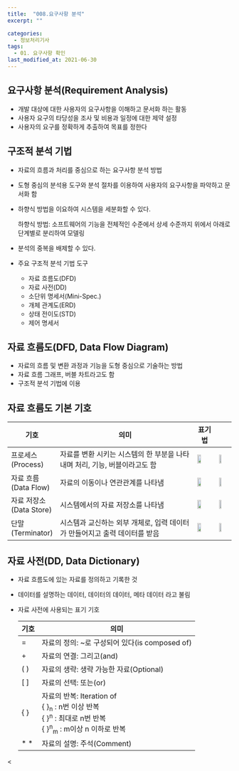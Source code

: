 ```yaml
---
title:  "008.요구사항 분석"
excerpt: ""

categories:
  - 정보처리기사
tags:
  - 01. 요구사항 확인
last_modified_at: 2021-06-30
---
```




## 요구사항 분석(Requirement Analysis)

+ 개발 대상에 대한 사용자의 요구사항을 이해하고 문서화 하는 활동
+ 사용자 요구의 타당성을 조사 및 비용과 일정에 대한 제약 설정
+ 사용자의 요구를 정확하게 추출하여 목표를 정한다



## 구조적 분석 기법

+ 자료의 흐름과 처리를 중심으로 하는 요구사항 분석 방법

+ 도형 중심의 분석용 도구와 분석 절차를 이용하여 사용자의 요구사항을 파악하고 문서화 함

+ 하향식 방법을 이요하여 시스템을 세분화할 수 있다.

  하향식 방법: 소프트웨어의 기능을 전체적인 수준에서 상세 수준까지 위에서 아래로 단계별로 분리하여 모델링

+ 분석의 중복을 배제할 수 있다.

+ 주요 구조적 분석 기법 도구

  + 자료 흐름도(DFD)
  + 자료 사전(DD)
  + 소단위 명세서(Mini-Spec.)
  + 개체 관계도(ERD)
  + 상태 전이도(STD)
  + 제어 명세서



## 자료 흐름도(DFD, Data Flow Diagram)

+ 자료의 흐름 및 변환 과정과 기능을 도형 중심으로 기술하는 방법
+ 자료 흐름 그래프, 버블 차트라고도 함
+ 구조적 분석 기법에 이용



## 자료 흐름도 기본 기호

| 기호                        | 의미                                                         | 표기법                                                       |                                                              |
| --------------------------- | ------------------------------------------------------------ | ------------------------------------------------------------ | ------------------------------------------------------------ |
| 프로세스<br>(Process)       | 자료를 변환 시키는 시스템의 한 부분을 나타내며 처리, 기능, 버블이라고도 함 | <img src="/assets/images/EIP/01_요구사항확인/008_1.png" width="50%" height="50%"></img> | <img src="/assets/images/EIP/01_요구사항확인/008_2.png" width="50%" height="50%"></img> |
| 자료 흐름<br>(Data Flow)    | 자료의 이동이나 연관관계를 나타냄                            | <img src="/assets/images/EIP/01_요구사항확인/008_3.png" width="50%" height="50%"></img> | <img src="/assets/images/EIP/01_요구사항확인/008_3.png" width="50%" height="50%"></img> |
| 자료 저장소<br>(Data Store) | 시스템에서의 자료 저장소를 나타냄                            | <img src="/assets/images/EIP/01_요구사항확인/008_4.png" width="50%" height="50%"></img> | <img src="/assets/images/EIP/01_요구사항확인/008_5.png" width="50%" height="50%"></img> |
| 단말<br>(Terminator)        | 시스템과 교신하는 외부 개체로, 입력 데이터가 만들어지고 출력 데이터를 받음 | <img src="/assets/images/EIP/01_요구사항확인/008_6.png" width="50%" height="50%"></img> | <img src="/assets/images/EIP/01_요구사항확인/008_7.png" width="50%" height="50%"></img> |



## 자료 사전(DD, Data Dictionary)

+ 자료 흐름도에 있는 자료를 정의하고 기록한 것

+ 데이터를 설명하는 데이터, 데이터의 데이터, 메타 데이터 라고 불림

+ 자료 사전에 사용되는 표기 기호

  | 기호  | 의미                                                         |
  | ----- | ------------------------------------------------------------ |
  | =     | 자료의 정의: ~로 구성되어 있다(is composed of)               |
  | +     | 자료의 연결: 그리고(and)                                     |
  | (   ) | 자료의 생략: 생략 가능한 자료(Optional)                      |
  | [   ] | 자료의 선택: 또는(or)                                        |
  | {   } | 자료의 반복: Iteration of<br>{ }<sub>n</sub> : n번 이상 반복<br>{ }<sup>n</sup> : 최대로 n번 반복<br>{ }<sup>n</sup><sub>m</sub> : m이상 n 이하로 반복 |
  | *   * | 자료의 설명: 주석(Comment)                                   |

  



<



